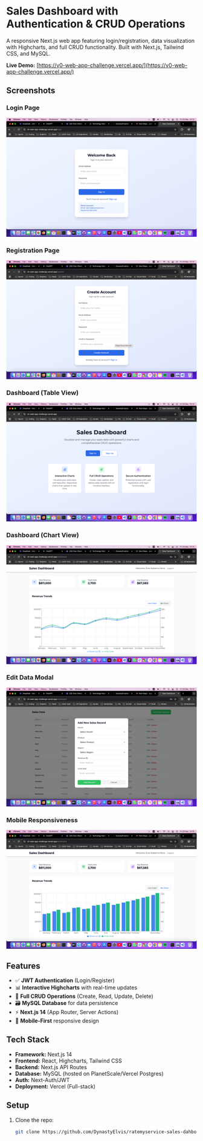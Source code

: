 # Sales Dashboard with Authentication & CRUD Operations

A responsive Next.js web app featuring login/registration, data visualization with Highcharts, and full CRUD functionality. Built with Next.js, Tailwind CSS, and MySQL.

**Live Demo:** [https://v0-web-app-challenge.vercel.app/](https://v0-web-app-challenge.vercel.app/)  

## Screenshots

### Login Page
![Login](https://github.com/DynastyElvis/ratemyservice-sales-dahboard/raw/main/public/screenshots/Screen%20Shot%202025-05-30%20at%2014.13.51.png)

### Registration Page
![Register](https://github.com/DynastyElvis/ratemyservice-sales-dahboard/raw/main/public/screenshots/Screen%20Shot%202025-05-30%20at%2014.14.02.png)

### Dashboard (Table View)
![Dashboard Table](https://github.com/DynastyElvis/ratemyservice-sales-dahboard/raw/main/public/screenshots/Screen%20Shot%202025-05-30%20at%2014.14.11.png)

### Dashboard (Chart View)
![Dashboard Chart](https://github.com/DynastyElvis/ratemyservice-sales-dahboard/raw/main/public/screenshots/Screen%20Shot%202025-05-30%20at%2014.14.42.png)

### Edit Data Modal
![Edit Data](https://github.com/DynastyElvis/ratemyservice-sales-dahboard/raw/main/public/screenshots/Screen%20Shot%202025-05-30%20at%2014.14.56.png)

### Mobile Responsiveness
![Mobile View](https://github.com/DynastyElvis/ratemyservice-sales-dahboard/raw/main/public/screenshots/Screen%20Shot%202025-05-30%20at%2014.15.05.png)

## Features
- ✅ **JWT Authentication** (Login/Register)
- 📊 **Interactive Highcharts** with real-time updates
- 🔄 **Full CRUD Operations** (Create, Read, Update, Delete)
- 🗃️ **MySQL Database** for data persistence
- ⚡ **Next.js 14** (App Router, Server Actions)
- 📱 **Mobile-First** responsive design

## Tech Stack
- **Framework:** Next.js 14
- **Frontend:** React, Highcharts, Tailwind CSS
- **Backend:** Next.js API Routes
- **Database:** MySQL (hosted on PlanetScale/Vercel Postgres)
- **Auth:** Next-Auth/JWT
- **Deployment:** Vercel (Full-stack)

## Setup
1. Clone the repo:
   ```bash
   git clone https://github.com/DynastyElvis/ratemyservice-sales-dahboard.git